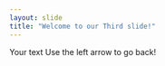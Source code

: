 ```yaml
---
layout: slide
title: "Welcome to our Third slide!"
---
```

Your text
Use the left arrow to go back!
